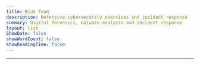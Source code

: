 ```yaml
---
title: Blue Team
description: Defensive cybersecurity exercises and incident response
summary: Digital forensics, malware analysis and incident response
layout: list
ShowDate: false
showWordCount: false
showReadingTime: false
---
```


---



